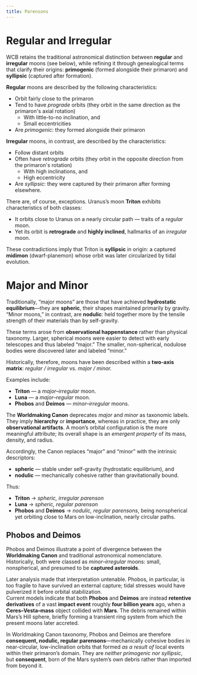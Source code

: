 ```yaml
---
title: Parensons
---
```

# Regular and Irregular
WCB retains the traditional astronomical distinction between **regular** and **irregular** moons (see below), while refining it through genealogical terms that clarify their origins: **primogenic** (formed alongside their primaron) and **syllipsic** (captured after formation).

**Regular** moons are described by the following characteristics:
- Orbit fairly close to the primaron
- Tend to have _prograde_ orbits (they orbit in the same direction as the primaron's axial rotation)
	- With little-to-no inclination, and
	- Small eccentricities
- Are _primogenic_: they formed alongside their primaron

**Irregular** moons, in contrast, are described by the characteristics:
- Follow distant orbits
- Often have _retrograde_ orbits (they orbit in the opposite direction from the primaron's rotation)
	- With high inclinations, and
	- High eccentricity
- Are *syllipsic*: they were captured by their primaron after forming elsewhere.

There are, of course, exceptions. Uranus’s moon **Triton** exhibits characteristics of both classes:  
- It orbits close to Uranus on a nearly circular path — traits of a _regular_ moon.  
- Yet its orbit is **retrograde** and **highly inclined**, hallmarks of an _irregular_ moon.

These contradictions imply that Triton is **syllipsic** in origin: a captured **midimon** (dwarf-planemon) whose orbit was later circularized by tidal evolution.
# Major and Minor
Traditionally, “major moons” are those that have achieved **hydrostatic equilibrium**—they are **spheric**, their shapes maintained primarily by gravity. “Minor moons,” in contrast, are **nodulic**: held together more by the tensile strength of their materials than by self-gravity.

These terms arose from **observational happenstance** rather than physical taxonomy. Larger, spherical moons were easier to detect with early telescopes and thus labeled “major.” The smaller, non-spherical, nodulose bodies were discovered later and labeled “minor.”

Historically, therefore, moons have been described within a **two-axis matrix**: *regular / irregular* vs. *major / minor.*

Examples include:  
- **Triton** — a *major–irregular* moon.  
- **Luna** — a *major–regular* moon.  
- **Phobos** and **Deimos** — *minor–irregular* moons.

The **Worldmaking Canon** deprecates *major* and *minor* as taxonomic labels. They imply **hierarchy** or **importance**, whereas in practice, they are only **observational artifacts**. A moon’s orbital configuration is the more meaningful attribute; its overall shape is an *emergent property* of its mass, density, and radius.

Accordingly, the Canon replaces “major” and “minor” with the intrinsic descriptors:  
- **spheric** — stable under self-gravity (hydrostatic equilibrium), and  
- **nodulic** — mechanically cohesive rather than gravitationally bound.

Thus:  
- **Triton** → *spheric, irregular parenson*  
- **Luna** → *spheric, regular parenson*  
- **Phobos** and **Deimos** → *nodulic, regular parensons*, being nonspherical yet orbiting close to Mars on low-inclination, nearly circular paths.
	
## Phobos and Deimos
Phobos and Deimos illustrate a point of divergence between the **Worldmaking Canon** and traditional astronomical nomenclature. Historically, both were classed as *minor–irregular* moons: small, nonspherical, and presumed to be **captured asteroids**.

Later analysis made that interpretation untenable.  Phobos, in particular, is too fragile to have survived an external capture; tidal stresses would have pulverized it before orbital stabilization.  
Current models indicate that both **Phobos** and **Deimos** are instead **retentive derivatives** of a vast **impact event** roughly **four billion years** ago, when a **Ceres–Vesta–mass** object collided with **Mars**.  The debris remained within Mars’s Hill sphere, briefly forming a transient ring system from which the present moons later accreted.

In Worldmaking Canon taxonomy, Phobos and Deimos are therefore **consequent, nodulic, regular parensons**—mechanically cohesive bodies in near-circular, low-inclination orbits that formed *as a result of* local events within their primaron’s domain.  They are *neither primogenic nor syllipsic*, but **consequent**, born of the Mars system’s own debris rather than imported from beyond it.






